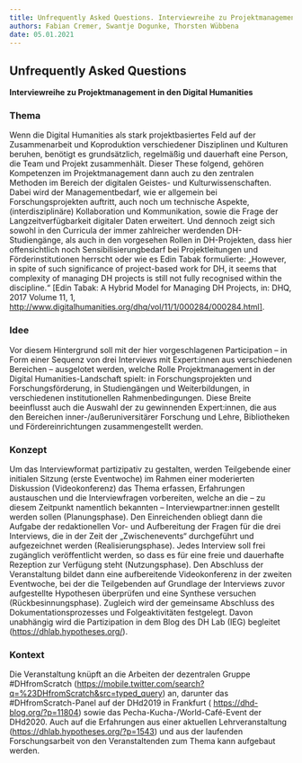 ```yaml
---
title: Unfrequently Asked Questions. Interviewreihe zu Projektmanagement in den Digital Humanities
authors: Fabian Cremer, Swantje Dogunke, Thorsten Wübbena
date: 05.01.2021
---
```


## Unfrequently Asked Questions
**Interviewreihe zu Projektmanagement in den Digital Humanities**

### Thema
Wenn die Digital Humanities als stark projektbasiertes Feld auf der Zusammenarbeit und Koproduktion verschiedener Disziplinen und Kulturen beruhen, benötigt es grundsätzlich, regelmäßig und dauerhaft eine Person, die Team und Projekt zusammenhält. Dieser These folgend, gehören Kompetenzen im Projektmanagement dann auch zu den zentralen Methoden im Bereich der digitalen Geistes- und Kulturwissenschaften. Dabei wird der Managementbedarf, wie er allgemein bei Forschungsprojekten auftritt, auch noch um technische Aspekte, (interdisziplinäre) Kollaboration und Kommunikation, sowie die Frage der Langzeitverfügbarkeit digitaler Daten erweitert. Und dennoch zeigt sich sowohl in den Curricula der immer zahlreicher werdenden DH-Studiengänge, als auch in den vorgesehen Rollen in DH-Projekten, dass hier offensichtlich noch Sensibilisierungbedarf bei Projektleitungen und Förderinstitutionen herrscht oder wie es Edin Tabak formulierte: „However, in spite of such significance of project-based work for DH, it seems that complexity of managing DH projects is still not fully recognised within the discipline.“ [Edin Tabak: A Hybrid Model for Managing DH Projects, in: DHQ, 2017 Volume 11, 1, http://www.digitalhumanities.org/dhq/vol/11/1/000284/000284.html].

### Idee
Vor diesem Hintergrund soll mit der hier vorgeschlagenen Participation – in Form einer Sequenz von drei Interviews mit Expert:innen aus verschiedenen Bereichen – ausgelotet werden, welche Rolle Projektmanagement in der Digital Humanities-Landschaft spielt: in Forschungsprojekten und Forschungsförderung, in Studiengängen und Weiterbildungen, in verschiedenen institutionellen Rahmenbedingungen. Diese Breite beeinflusst auch die Auswahl der zu gewinnenden Expert:innen, die aus den Bereichen inner-/außeruniversitärer Forschung und Lehre, Bibliotheken und Fördereinrichtungen zusammengestellt werden. 

### Konzept
Um das Interviewformat partizipativ zu gestalten, werden Teilgebende einer initialen Sitzung (erste Eventwoche) im Rahmen einer moderierten Diskussion (Videokonferenz) das Thema erfassen, Erfahrungen austauschen und die Interviewfragen vorbereiten, welche an die – zu diesem Zeitpunkt namentlich bekannten –  Interviewpartner:innen gestellt werden sollen (Planungsphase). Den Einreichenden obliegt dann die Aufgabe der redaktionellen Vor- und Aufbereitung der Fragen für die drei Interviews, die in der Zeit der „Zwischenevents“ durchgeführt und aufgezeichnet werden (Realisierungsphase). Jedes Interview soll frei zugänglich veröffentlicht werden, so dass es für eine freie und dauerhafte Rezeption zur Verfügung steht (Nutzungsphase). Den Abschluss der Veranstaltung bildet dann eine aufbereitende Videokonferenz in der zweiten Eventwoche, bei der die Teilgebenden auf Grundlage der Interviews zuvor aufgestellte Hypothesen überprüfen und eine Synthese versuchen (Rückbesinnungsphase). Zugleich wird der gemeinsame Abschluss des Dokumentationsprozesses und Folgeaktivitäten festgelegt. Davon unabhängig wird die Partizipation in dem Blog des DH Lab (IEG) begleitet (https://dhlab.hypotheses.org/).

### Kontext
Die Veranstaltung knüpft an die Arbeiten  der dezentralen Gruppe #DHfromScratch (https://mobile.twitter.com/search?q=%23DHfromScratch&src=typed_query) an, darunter das #DHfromScratch-Panel auf der DHd2019 in Frankfurt ( https://dhd-blog.org/?p=11804) sowie das Pecha-Kucha-/World-Café-Event der DHd2020.  Auch auf die Erfahrungen aus einer aktuellen Lehrveranstaltung (https://dhlab.hypotheses.org/?p=1543) und aus der laufenden Forschungsarbeit von den Veranstaltenden zum Thema kann aufgebaut werden. 
